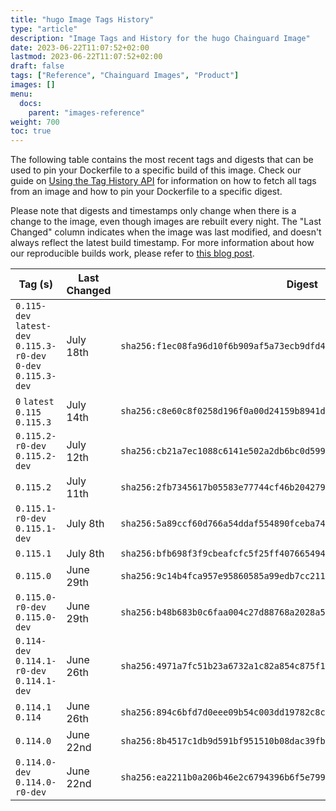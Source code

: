 ```yaml
---
title: "hugo Image Tags History"
type: "article"
description: "Image Tags and History for the hugo Chainguard Image"
date: 2023-06-22T11:07:52+02:00
lastmod: 2023-06-22T11:07:52+02:00
draft: false
tags: ["Reference", "Chainguard Images", "Product"]
images: []
menu:
  docs:
    parent: "images-reference"
weight: 700
toc: true
---
```


The following table contains the most recent tags and digests that can be used to pin your Dockerfile to a specific build of this image. Check our guide on [Using the Tag History API](/chainguard/chainguard-images/using-the-tag-history-api/) for information on how to fetch all tags from an image and how to pin your Dockerfile to a specific digest.

Please note that digests and timestamps only change when there is a change to the image, even though images are rebuilt every night. The "Last Changed" column indicates when the image was last modified, and doesn't always reflect the latest build timestamp. For more information about how our reproducible builds work, please refer to [this blog post](https://www.chainguard.dev/unchained/reproducing-chainguards-reproducible-image-builds).

| Tag (s)                                                          | Last Changed | Digest                                                                    |
|------------------------------------------------------------------|--------------|---------------------------------------------------------------------------|
|  `0.115-dev` `latest-dev` `0.115.3-r0-dev` `0-dev` `0.115.3-dev` | July 18th    | `sha256:f1ec08fa96d10f6b909af5a73ecb9dfd42aa6d0bd3c6c2598f2fc42c7f2963b8` |
|  `0` `latest` `0.115` `0.115.3`                                  | July 14th    | `sha256:c8e60c8f0258d196f0a00d24159b8941d4dce86a7069ea6ff8876e0ba22216a3` |
|  `0.115.2-r0-dev` `0.115.2-dev`                                  | July 12th    | `sha256:cb21a7ec1088c6141e502a2db6bc0d599c321932c5296ea9d3fbbd912811321a` |
|  `0.115.2`                                                       | July 11th    | `sha256:2fb7345617b05583e77744cf46b204279c7271ab82272fc5799f4c1efd082d57` |
|  `0.115.1-r0-dev` `0.115.1-dev`                                  | July 8th     | `sha256:5a89ccf60d766a54ddaf554890fceba742adc8f64b32ab2c274118153ec2f68c` |
|  `0.115.1`                                                       | July 8th     | `sha256:bfb698f3f9cbeafcfc5f25ff407665494140adab4b8d33f92f517301db901c1f` |
|  `0.115.0`                                                       | June 29th    | `sha256:9c14b4fca957e95860585a99edb7cc211cba8b059b0aecdd763c9cc6a2c5117d` |
|  `0.115.0-r0-dev` `0.115.0-dev`                                  | June 29th    | `sha256:b48b683b0c6faa004c27d88768a2028a552b8282b9bb0e82efee343e70fc139b` |
|  `0.114-dev` `0.114.1-r0-dev` `0.114.1-dev`                      | June 26th    | `sha256:4971a7fc51b23a6732a1c82a854c875f1cc06927daae8752be8db18d18bce7b8` |
|  `0.114.1` `0.114`                                               | June 26th    | `sha256:894c6bfd7d0eee09b54c003dd19782c8c6e87012e32bd685b7bcabc512529354` |
|  `0.114.0`                                                       | June 22nd    | `sha256:8b4517c1db9d591bf951510b08dac39fb2d6abebd529524f6f31879a4c94d076` |
|  `0.114.0-dev` `0.114.0-r0-dev`                                  | June 22nd    | `sha256:ea2211b0a206b46e2c6794396b6f5e7996dbe80383bb781501ec2453aa606d4f` |
